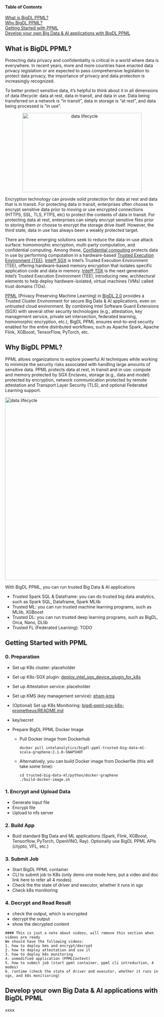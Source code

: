 #### Table of Contents  
[What is BigDL PPML?](#what-is-bigdl-ppml)  
[Why BigDL PPML?](#why-bigdl-ppml)  
[Getting Started with PPML](#getting-started-with-ppml)  
[Develop your own Big Data & AI applications with BigDL PPML](#develop-your-own-big-data--ai-applications-with-bigdl-ppml)


## What is BigDL PPML?

Protecting data privacy and confidentiality is critical in a world where data is everywhere. In recent years, more and more countries have enacted data privacy legislation or are expected to pass comprehensive legislation to protect data privacy, the importance of privacy and data protection is increasingly recognized.

To better protect sensitive data, it’s helpful to think about it in all dimensions of data lifecycle: data at rest, data in transit, and data in use. Data being transferred on a network is “in transit”, data in storage is “at rest”, and data being processed is “in use”.

<p align="center">
  <img src="https://user-images.githubusercontent.com/61072813/177720405-60297d62-d186-4633-8b5f-ff4876cc96d6.png" alt="data lifecycle" width='390px' height='260px'/>
</p>

Encryption technology can provide solid protection for data at rest and data that is in transit. For protecting data in transit, enterprises often choose to encrypt sensitive data prior to moving or use encrypted connections (HTTPS, SSL, TLS, FTPS, etc) to protect the contents of data in transit. For protecting data at rest, enterprises can simply encrypt sensitive files prior to storing them or choose to encrypt the storage drive itself. However, the third state, data in use has always been a weakly protected target. 

There are three emerging solutions seek to reduce the data-in-use attack surface: homomorphic encryption, multi-party computation, and confidential computing. Among these, [Confidential computing](https://www.intel.com/content/www/us/en/security/confidential-computing.html) protects data in use by performing computation in a hardware-based [Trusted Execution Environment (TEE)](https://en.wikipedia.org/wiki/Trusted_execution_environment). [Intel® SGX](https://www.intel.com/content/www/us/en/developer/tools/software-guard-extensions/overview.html) is Intel’s Trusted Execution Environment (TEE), offering hardware-based memory encryption that isolates specific application code and data in memory. [Intel® TDX](https://www.intel.com/content/www/us/en/developer/articles/technical/intel-trust-domain-extensions.html) is the next generation Intel’s Trusted Execution Environment (TEE), introducing new, architectural elements to help deploy hardware-isolated, virtual machines (VMs) called trust domains (TDs).

[PPML](https://bigdl.readthedocs.io/en/latest/doc/PPML/Overview/ppml.html) (Privacy Preserving Machine Learning) in [BigDL 2.0](https://github.com/intel-analytics/BigDL) provides a Trusted Cluster Environment for secure Big Data & AI applications, even on untrusted cloud environment. By combining Intel Software Guard Extensions (SGX) with several other security technologies (e.g., attestation, key management service, private set intersection, federated learning, homomorphic encryption, etc.), BigDL PPML ensures end-to-end security enabled for the entire distributed workflows, such as Apache Spark, Apache Flink, XGBoost, TensorFlow, PyTorch, etc.

## Why BigDL PPML?
PPML allows organizations to explore powerful AI techniques while working to minimize the security risks associated with handling large amounts of sensitive data. PPML protects data at rest, in transit and in use: compute and memory protected by SGX Enclaves, storage (e.g., data and model) protected by encryption, network communication protected by remote attestation and Transport Layer Security (TLS), and optional Federated Learning support. 

<p align="left">
  <img src="https://user-images.githubusercontent.com/61072813/177922914-f670111c-e174-40d2-b95a-aafe92485024.png" alt="data lifecycle" width='600px' />
</p>

With BigDL PPML, you can run trusted Big Data & AI applications
- Trusted Spark SQL & Dataframe: you can do trusted big data analytics, such as Spark SQL, Dataframe, Spark MLlib
- Trusted ML: you can run trusted machine learning programs, such as MLlib, XGBoost
- Trusted DL: you can run trusted deep learning programs, such as BigDL, Orca, Nano, DLlib
- Trusted FL (Federated Learning): TODO

## Getting Started with PPML

### 0. Preparation
* Set up K8s cluster: placeholder
* Set up K8s-SGX plugin: [deploy_intel_sgx_device_plugin_for_k8s](https://bigdl.readthedocs.io/en/latest/doc/PPML/QuickStart/deploy_intel_sgx_device_plugin_for_kubernetes.html)
* Set up Attestation service: placeholder
* Set up KMS (key management service): [ehsm-kms](https://github.com/intel-analytics/BigDL/blob/main/ppml/services/pccs-ehsm/kubernetes/README.md)
* (Optional) Set up K8s Monitioring: [bigdl-ppml-sgx-k8s-prometheus/README.md](https://github.com/analytics-zoo/ppml-e2e-examples/blob/main/bigdl-ppml-sgx-k8s-prometheus/README.md)
* key/secret
* Prepare BigDL PPML Docker Image

    * Pull Docker image from Dockerhub
        ```
        docker pull intelanalytics/bigdl-ppml-trusted-big-data-ml-scala-graphene:2.1.0-SNAPSHOT
        ```
    * Alternatively, you can build Docker image from Dockerfile (this will take some time):
        ```
        cd trusted-big-data-ml/python/docker-graphene
        ./build-docker-image.sh
        ```
### 1. Encrypt and Upload Data
* Generate input file
* Encrypt file
* Upload to nfs server

### 2. Build App
* Buid standard Big Data and ML applications (Spark, Flink, XGBoost, Tensorflow, PyTorch, OpenVINO, Ray). Optionally use BigDL PPML APIs (ctypto, VFL, etc.)

### 3. Submit Job
* Start BigDL PPML container
* CLI to submit job to K8s (only demo one mode here, put a video and doc link here to refer all 4 modes)
* Check the the state of driver and executor, whether it runs in sgx
* Check k8s monitioring

### 4. Decrypt and Read Result
* check the output, which is encrypted
* decrypt the output
* show the decrypted content

```
#### This is just a note about videos, will remove this section when videos are ready
We should have the following videos:
1. how to deploy kms and encrypt/decrypt
2. how to deploy attestation and use it
3. how to deploy k8s monitoring
4. unmodified application (PPMLContext)
5. how to submit job (start ppml container, ppml cli introduction, 4 modes)
6. runtime (check the state of driver and executor, whether it runs in sgx, and k8s monitioring)
```

## Develop your own Big Data & AI applications with BigDL PPML

xxxx
